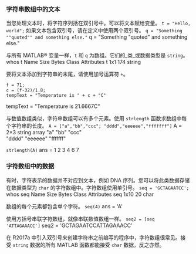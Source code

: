 ### 字符串数组中的文本

当您处理文本时，将字符序列括在双引号中。可以将文本赋给变量。
`t = "Hello, world";`
如果文本包含双引号，请在定义中使用两个双引号。
`q = "Something ""quoted"" and something else."`
q = 
    "Something "quoted" and something else."

与所有 MATLAB® 变量一样，`t` 和 `q` 为数组。它们的_类_或数据类型是 `string`。
whos t
  Name        Size            Bytes  Class     Attributes
  t           1x1               174  string   

要将文本添加到字符串的末尾，请使用加号运算符 `+`。

```
f = 71;
c = (f-32)/1.8;
tempText = "Temperature is " + c + "C"
```

tempText = 
"Temperature is 21.6667C"

与数值数组类似，字符串数组可以有多个元素。使用 `strlength` 函数求数组中每个字符串的长度。
`A = ["a","bb","ccc"; "dddd","eeeeee","fffffff"]`
A = 
  2×3 string array
    "a"       "bb"        "ccc"    
    "dddd"    "eeeeee"    "fffffff"

`strlength(A)`
ans =
     1     2     3
     4     6     7

### 字符数组中的数据

有时，字符表示的数据并不对应到文本，例如 DNA 序列。您可以将此类数据存储在数据类型为 `char` 的字符数组中。字符数组使用单引号。
`seq = 'GCTAGAATCC';`
whos seq
  Name      Size            Bytes  Class    Attributes
  seq       1x10               20  char               

数组的每个元素都包含单个字符。
`seq(4)`
ans = 
    'A'

使用方括号串联字符数组，就像串联数值数组一样。
`seq2 = [seq 'ATTAGAAACC']`
seq2 =
    'GCTAGAATCCATTAGAAACC'

在 R2017a 中引入双引号来创建字符串之前编写的程序中，字符数组很常见。接受 `string` 数据的所有 MATLAB 函数都能接受 `char` 数据，反之亦然。